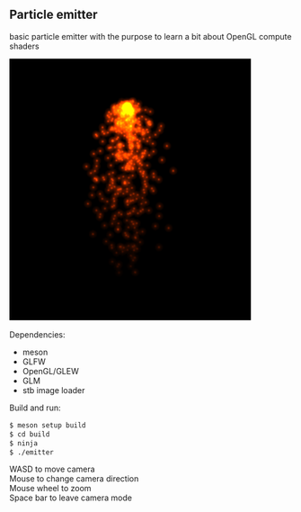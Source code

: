 ## Particle emitter
basic particle emitter with the purpose to learn a bit about 
OpenGL compute shaders

![emitter](emitter.png)

Dependencies:
* meson
* GLFW
* OpenGL/GLEW
* GLM 
* stb image loader

Build and run:

```
$ meson setup build
$ cd build
$ ninja
$ ./emitter
```

WASD to move camera  
Mouse to change camera direction  
Mouse wheel to zoom  
Space bar to leave camera mode  
